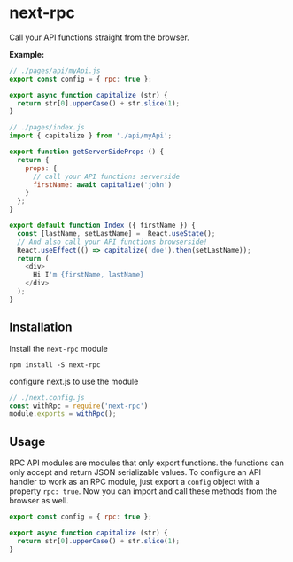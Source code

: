 # next-rpc

Call your API functions straight from the browser.

**Example:**

```js
// ./pages/api/myApi.js
export const config = { rpc: true };

export async function capitalize (str) {
  return str[0].upperCase() + str.slice(1);
}

// ./pages/index.js
import { capitalize } from './api/myApi';

export function getServerSideProps () {
  return {
    props: {
      // call your API functions serverside
      firstName: await capitalize('john')
    }
  };
}

export default function Index ({ firstName }) {
  const [lastName, setLastName] =  React.useState();
  // And also call your API functions browserside!
  React.useEffect(() => capitalize('doe').then(setLastName));
  return (
    <div>
      Hi I'm {firstName, lastName}
    </div>
  );
}
```

## Installation

Install the `next-rpc` module

```
npm install -S next-rpc
```

configure next.js to use the module


```js
// ./next.config.js
const withRpc = require('next-rpc')
module.exports = withRpc();
```

## Usage

RPC API modules are modules that only export functions. the functions can only accept and return JSON serializable values. To configure an API handler to work as an RPC module, just export a `config` object with a property `rpc: true`. Now you can import and call these methods from the browser as well.

```js
export const config = { rpc: true };

export async function capitalize (str) {
  return str[0].upperCase() + str.slice(1);
}
```
